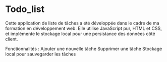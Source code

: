 # Todo_list
Cette application de liste de tâches a été développée dans le cadre de ma formation en développement web.
Elle utilise JavaScript pur, HTML et CSS, et implémente le stockage local pour une persistance des données côté client. 

Fonctionnalités :
Ajouter une nouvelle tâche 
Supprimer une tâche 
Stockage local pour sauvegarder les tâches 

